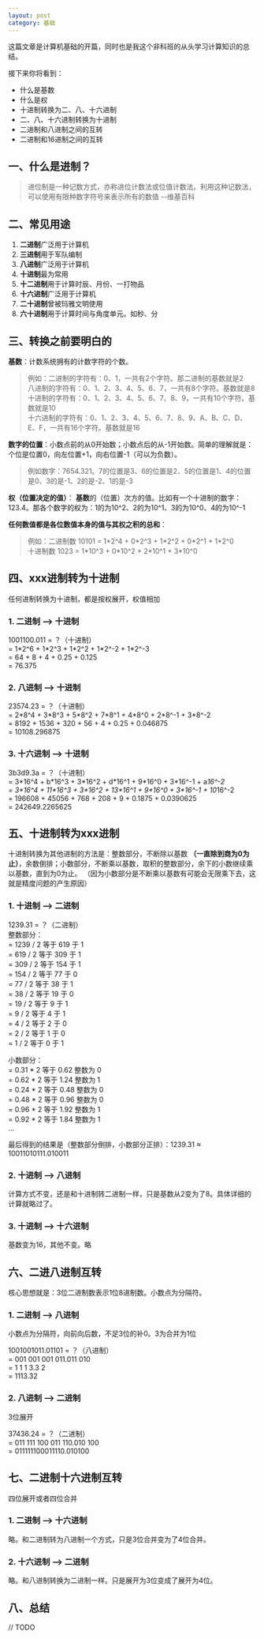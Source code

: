 ```yaml
---
layout: post
category: 基础
---
```

这篇文章是计算机基础的开篇，同时也是我这个非科班的从头学习计算知识的总结。

接下来你将看到：
* 什么是基数
* 什么是权
* 十进制转换为二、八、十六进制
* 二、八、十六进制转换为十进制
* 二进制和八进制之间的互转
* 二进制和16进制之间的互转

## 一、什么是进制？
> 进位制是一种记数方式，亦称进位计数法或位值计数法。利用这种记数法，可以使用有限种数字符号来表示所有的数值 --维基百科

## 二、常见用途
1. **二进制**广泛用于计算机
1. **三进制**用于军队编制
1. **八进制**广泛用于计算机
1. **十进制**最为常用
1. **十二进制**用于计算时辰、月份、一打物品
1. **十六进制**广泛用于计算机
1. **二十进制**曾被玛雅文明使用
1. **六十进制**用于计算时间与角度单元。如秒、分

## 三、转换之前要明白的

**基数**：计数系统拥有的计数字符的个数。
> 例如：二进制的字符有：0、1，一共有2个字符。那二进制的基数就是2   
> 八进制的字符有：0、1、2、3、4、5、6、7，一共有8个字符。基数就是8   
> 十进制的字符有：0、1、2、3、4、5、6、7、8、9，一共有10个字符。基数就是10   
> 十六进制的字符有：0、1、2、3、4、5、6、7、8、9、A、B、C、D、E、F，一共有16个字符。基数就是16

**数字的位置**：小数点前的从0开始数；小数点后的从-1开始数。简单的理解就是：个位是位置0，向左位置+1，向右位置-1（可以为负数）。
> 例如数字：7654.321。7的位置是3、6的位置是2、5的位置是1、4的位置是0、3的是-1、2的是-2、1的是-3

**权（位置决定的值）**： **基数**的（位置）次方的值。比如有一个十进制的数字：123.4。那各个数字的权为：1的为10^2、2的为10^1、3的为10^0、4的为10^-1

**任何数值都是各位数值本身的值与其权之积的总和**：
> 例如：二进制数 10101 = 1\*2^4 + 0\*2^3 + 1\*2^2 + 0\*2^1 + 1\*2^0   
> 十进制数 1023 = 1\*10^3 + 0\*10^2 + 2\*10^1 + 3\*10^0


## 四、xxx进制转为十进制
任何进制转换为十进制，都是按权展开，权值相加 

### 1. 二进制 --> 十进制
1001100.011 = ？（十进制）  
= 1\*2^6 + 1\*2^3 + 1\*2^2 + 1\*2^-2 + 1\*2^-3  
= 64 + 8 + 4 + 0.25 + 0.125  
= 76.375  

### 2. 八进制 --> 十进制
23574.23 = ？（十进制）  
= 2\*8^4 + 3\*8^3 + 5\*8^2 + 7\*8^1 + 4\*8^0 + 2\*8^-1 + 3*8^-2  
= 8192 + 1536 + 320 + 56 + 4 + 0.25 + 0.046875  
= 10108.296875

### 3. 十六进制 --> 十进制
3b3d9.3a = ？（十进制）  
= 3\*16^4 + b\*16^3 + 3\*16^2 + d\*16^1 + 9\*16^0 + 3\*16^-1 + a*16^-2  
= 3\*16^4 + 11\*16^3 + 3\*16^2 + 13\*16^1 + 9\*16^0 + 3\*16^-1 + 10*16^-2  
= 196608 + 45056 + 768 + 208 + 9 + 0.1875 + 0.0390625  
= 242649.2265625

## 五、十进制转为xxx进制
十进制转换为其他进制的方法是：整数部分，不断除以基数 **（一直除到商为0为止）**，余数倒排；小数部分，不断乘以基数，取积的整数部分，余下的小数继续乘以基数，直到为0为止。
（因为小数部分是不断乘以基数有可能会无限乘下去，这就是精度问题的产生原因）

### 1. 十进制 --> 二进制
1239.31 = ？（二进制）  
整数部分：  
= 1239 / 2 等于 619 于 1  
= 619 / 2 等于 309 于 1  
= 309 / 2 等于 154 于 1  
= 154 / 2 等于 77 于 0  
= 77 / 2 等于 38 于 1  
= 38 / 2 等于 19 于 0  
= 19 / 2 等于 9 于 1  
= 9 / 2 等于 4 于 1   
= 4 / 2 等于 2 于 0  
= 2 / 2 等于 1 于 0  
= 1 / 2 等于 0 于 1  

小数部分：  
= 0.31 * 2 等于 0.62 整数为 0  
= 0.62 * 2 等于 1.24 整数为 1  
= 0.24 * 2 等于 0.48 整数为 0  
= 0.48 * 2 等于 0.96 整数为 0  
= 0.96 * 2 等于 1.92 整数为 1  
= 0.92 * 2 等于 1.84 整数为 1  
...

最后得到的结果是（整数部分倒排，小数部分正排）：1239.31 ≈ 10011010111.010011

### 2. 十进制 --> 八进制

计算方式不变，还是和十进制转二进制一样，只是基数从2变为了8。具体详细的计算就略过了。

### 3. 十进制 --> 十六进制

基数变为16，其他不变。略


## 六、二进八进制互转

核心思想就是：3位二进制数表示1位8进制数。小数点为分隔符。

### 1. 二进制 --> 八进制

小数点为分隔符，向前向后数，不足3位的补0。3为合并为1位

1001001011.01101 = ？（八进制）  
= 001 001 001 011.011 010  
= 1 1 1 3.3 2  
= 1113.32

### 2. 八进制 --> 二进制

3位展开

37436.24 = ？（二进制）  
= 011 111 100 011 110.010 100  
= 011111100011110.010100

## 七、二进制十六进制互转
四位展开或者四位合并

### 1. 二进制 --> 十六进制

略。和二进制转为八进制一个方式，只是3位合并变为了4位合并。

### 2. 十六进制 --> 二进制

略。和八进制转换为二进制一样。只是展开为3位变成了展开为4位。

## 八、总结
// TODO